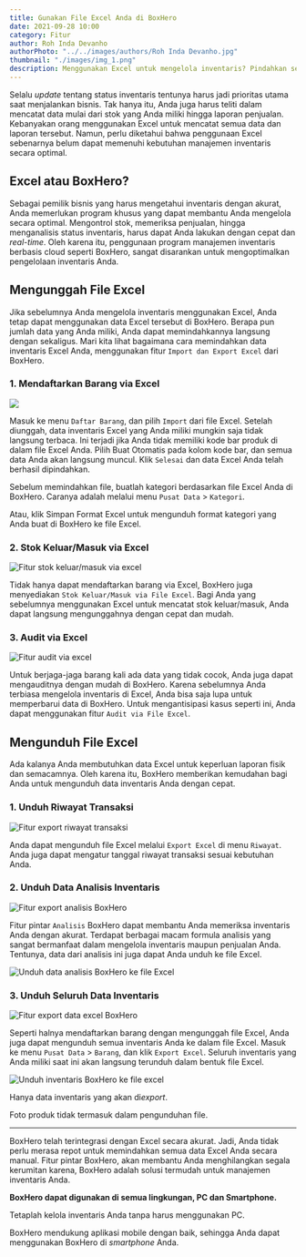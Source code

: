 ```yaml
---
title: Gunakan File Excel Anda di BoxHero
date: 2021-09-28 10:00
category: Fitur
author: Roh Inda Devanho
authorPhoto: "../../images/authors/Roh Inda Devanho.jpg"
thumbnail: "./images/img_1.png"
description: Menggunakan Excel untuk mengelola inventaris? Pindahkan semua ke BoxHero!
---
```


Selalu *update* tentang status inventaris tentunya harus jadi prioritas utama saat menjalankan bisnis. Tak hanya itu, Anda juga harus teliti dalam mencatat data mulai dari stok yang Anda miliki hingga laporan penjualan. Kebanyakan orang menggunakan Excel untuk mencatat semua data dan laporan tersebut. Namun, perlu diketahui bahwa penggunaan Excel sebenarnya belum dapat memenuhi kebutuhan manajemen inventaris secara optimal.



## Excel atau BoxHero?

Sebagai pemilik bisnis yang harus mengetahui inventaris dengan akurat, Anda memerlukan program khusus yang dapat membantu Anda mengelola secara optimal. Mengontrol stok, memeriksa penjualan, hingga menganalisis status inventaris, harus dapat Anda lakukan dengan cepat dan *real-time*. Oleh karena itu, penggunaan program manajemen inventaris berbasis cloud seperti BoxHero, sangat disarankan untuk mengoptimalkan pengelolaan inventaris Anda.



## Mengunggah File Excel

Jika sebelumnya Anda mengelola inventaris menggunakan Excel, Anda tetap dapat menggunakan data Excel tersebut di BoxHero. Berapa pun jumlah data yang Anda miliki, Anda dapat memindahkannya langsung dengan sekaligus. Mari kita lihat bagaimana cara memindahkan data inventaris Excel Anda, menggunakan fitur `Import dan Export Excel` dari BoxHero.

### 1. Mendaftarkan Barang via Excel

![ ](images/img_2.gif)

Masuk ke menu `Daftar Barang`, dan pilih `Import` dari file Excel. Setelah diunggah, data inventaris Excel yang Anda miliki mungkin saja tidak langsung terbaca. Ini terjadi jika Anda tidak memiliki kode bar produk di dalam file Excel Anda. Pilih Buat Otomatis pada kolom kode bar, dan semua data Anda akan langsung muncul. Klik `Selesai` dan data Excel Anda telah berhasil dipindahkan.

<tip-box>

Sebelum memindahkan file, buatlah kategori berdasarkan file Excel Anda di BoxHero. Caranya adalah melalui menu `Pusat Data` > `Kategori`.

</tip-box>

Atau, klik Simpan Format Excel untuk mengunduh format kategori yang Anda buat di BoxHero ke file Excel.

### 2. Stok Keluar/Masuk via Excel

![Fitur stok keluar/masuk via excel](images/img_3.gif)

Tidak hanya dapat mendaftarkan barang via Excel, BoxHero juga menyediakan `Stok Keluar/Masuk via File Excel`. Bagi Anda yang sebelumnya menggunakan Excel untuk mencatat stok keluar/masuk, Anda dapat langsung mengunggahnya dengan cepat dan mudah.

### 3. Audit via Excel

![Fitur audit via excel](images/img_4.gif)

Untuk berjaga-jaga barang kali ada data yang tidak cocok, Anda juga dapat mengauditnya dengan mudah di BoxHero. Karena sebelumnya Anda terbiasa mengelola inventaris di Excel, Anda bisa saja lupa untuk memperbarui data di BoxHero. Untuk mengantisipasi kasus seperti ini, Anda dapat menggunakan fitur `Audit via File Excel`.



## Mengunduh File Excel

Ada kalanya Anda membutuhkan data Excel untuk keperluan laporan fisik dan semacamnya. Oleh karena itu, BoxHero memberikan kemudahan bagi Anda untuk mengunduh data inventaris Anda dengan cepat.

### 1. Unduh Riwayat Transaksi

![Fitur export riwayat transaksi](images/img_5.gif)

Anda dapat mengunduh file Excel melalui `Export Excel` di menu `Riwayat`. Anda juga dapat mengatur tanggal riwayat transaksi sesuai kebutuhan Anda.

### 2. Unduh Data Analisis Inventaris

![Fitur export analisis BoxHero](images/img_6.gif)

Fitur pintar `Analisis` BoxHero dapat membantu Anda memeriksa inventaris Anda dengan akurat. Terdapat berbagai macam formula analisis yang sangat bermanfaat dalam mengelola inventaris maupun penjualan Anda. Tentunya, data dari analisis ini juga dapat Anda unduh ke file Excel.



![Unduh data analisis BoxHero ke file Excel](images/img_7.png)



### 3. Unduh Seluruh Data Inventaris

![Fitur export data excel BoxHero](images/img_8.gif)

Seperti halnya mendaftarkan barang dengan mengunggah file Excel, Anda juga dapat mengunduh semua inventaris Anda ke dalam file Excel. Masuk ke menu `Pusat Data` > `Barang`, dan klik `Export Excel`. Seluruh inventaris yang Anda miliki saat ini akan langsung terunduh dalam bentuk file Excel.



![Unduh inventaris BoxHero ke file excel](images/img_9.png)

<caution-box>

Hanya data inventaris yang akan di*export*.

Foto produk tidak termasuk dalam pengunduhan file.

</caution-box>

<hr/>

BoxHero telah terintegrasi dengan Excel secara akurat. Jadi, Anda tidak perlu merasa repot untuk memindahkan semua data Excel Anda secara manual. Fitur pintar BoxHero, akan membantu Anda menghilangkan segala kerumitan karena, BoxHero adalah solusi termudah untuk manajemen inventaris Anda.

<tip-box>

**BoxHero dapat digunakan di semua lingkungan, PC dan ****Smartphone****.**

Tetaplah kelola inventaris Anda tanpa harus menggunakan PC.

BoxHero mendukung aplikasi mobile dengan baik, sehingga Anda dapat menggunakan BoxHero di *smartphone* Anda.

</tip-box>

